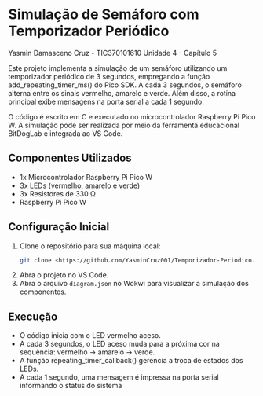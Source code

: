 # Simulação de Semáforo com Temporizador Periódico
Yasmin Damasceno Cruz - TIC370101610
Unidade 4 - Capítulo 5

Este projeto implementa a simulação de um semáforo utilizando um temporizador periódico de 3 segundos, empregando a função add_repeating_timer_ms() do Pico SDK. A cada 3 segundos, o semáforo alterna entre os sinais vermelho, amarelo e verde. Além disso, a rotina principal exibe mensagens na porta serial a cada 1 segundo.

O código é escrito em C e executado no microcontrolador Raspberry Pi Pico W. A simulação pode ser realizada por meio da ferramenta educacional BitDogLab e integrada ao VS Code.

## Componentes Utilizados

- 1x Microcontrolador Raspberry Pi Pico W
- 3x LEDs (vermelho, amarelo e verde)
- 3x Resistores de 330 Ω
- Raspberry Pi Pico W

## Configuração Inicial

1. Clone o repositório para sua máquina local:
   ```bash
   git clone <https://github.com/YasminCruz001/Temporizador-Periodico.git>
   ```
2. Abra o projeto no VS Code.
3. Abra o arquivo `diagram.json` no Wokwi para visualizar a simulação dos componentes.

## Execução

- O código inicia com o LED vermelho aceso.
- A cada 3 segundos, o LED aceso muda para a próxima cor na sequência: vermelho → amarelo → verde.
- A função repeating_timer_callback() gerencia a troca de estados dos LEDs.
- A cada 1 segundo, uma mensagem é impressa na porta serial informando o status do sistema